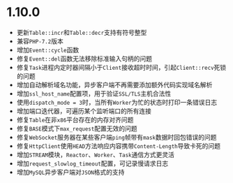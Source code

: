 # 1.10.0

* 更新`Table::incr`和`Table::decr`支持有符号整型
* 兼容`PHP-7.2`版本
* 增加`Event::cycle`函数
* 修复`Event::del`函数无法移除标准输入句柄的问题
* 修复`Task`进程内定时器间隔小于`Client`接收超时时间，引起`Client::recv`死锁的问题
* 增加自动解析域名功能，异步客户端不再需要添加额外代码实现域名解析
* 增加`ssl_host_name`配置项，用于验证`SSL/TLS`主机合法性
* 使用`dispatch_mode = 3`时，当所有`Worker`为忙的状态时打印一条错误日志
* 增加端口迭代器，可遍历某个监听端口的所有连接
* 修复`Table`在非`x86`平台存在的内存对齐问题
* 修复`BASE`模式下`max_request`配置无效的问题
* 修复`WebSocket`服务器在某些客户端`ping`帧带有`mask`数据时回包错误的问题
* 修复`HttpClient`使用`HEAD`方法响应内容携带`Content-Length`导致卡死的问题
* 增加`STREAM`模块，`Reactor`、`Worker`、`Task`通信方式更灵活
* 增加`request_slowlog_timeout`配置，可记录慢请求日志
* 增加`MySQL`异步客户端对`JSON`格式的支持

